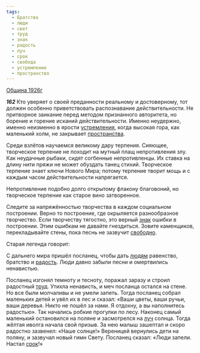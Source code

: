 ```yaml
---
tags:
  - Братство
  - люди
  - свет
  - труд
  - знак
  - радость
  - луч
  - срок
  - свобода
  - устремление
  - пространство
---
```


[Община 1926г](https://127.0.0.1:4002/agni/1926)

___162___
Кто уверяет о своей преданности реальному и достоверному, тот должен особенно приветствовать распознавание действительности. Не притворное заикание перед методом признанного авторитета, но борение и горение исканий действительности. Именно неудержно, именно неизменно в ярости [устремления](../../../tags/#устремление), когда высокая гора, как маленький холм, не закрывает [пространства](../../../tags/#пространство).   

Среди взлётов научаемся великому дару терпения. Сияющее, творческое терпение не походит на мутный плащ непротивления злу. Как неудачные рыбаки, сидят согбенные непротивленцы. Их ставка на длину нити пряжи не может обуздать танец стихий. Творческое терпение знает ключи Нового Мира; потому терпение творит мощь и с каждым часом действительности напрягается.   

Непротивление подобно долго открытому флакону благовоний, но творческое терпение как старое вино затворенное.   

Следите за напряжённостью творчества в каждом социальном построении. Верно то построение, где окрыляется разнообразное творчество. Если творчеству тягостно, это верный [знак](../../../tags/#знак) ошибки в построении. Этим ошибкам не давайте гнездиться. Зовите каменщиков, перекладывайте стены, пока песнь не зазвучит [свободно](../../../tags/#свобода).   

Старая легенда говорит:   

С дальнего мира пришёл посланец, чтобы дать [людям](../../../tags/#люди) равенство, братство и [радость](../../../tags/#радость). Люди давно забыли песни и омертвились ненавистью.   

Посланец изгонял темноту и тесноту, поражал заразу и строил радостный [труд](../../../tags/#труд). Утихла ненависть, и меч посланца остался на стене. Но все были молчаливы и не умели запеть. Тогда посланец собрал маленьких детей и увёл их в лес и сказал: «Ваши цветы, ваши ручьи, ваши деревья. Никто не пошёл за нами. Я отдохну, а вы наполнитесь радостью». Так начались робкие прогулки по лесу. Наконец самый маленький остановился на поляне и засмотрелся на [луч](../../../tags/#луч) солнца. Тогда жёлтая иволга начала свой призыв. За нею малыш зашептал и скоро радостно зазвенел: «Наше солнце!» Вереницей вернулись дети на поляну, и зазвучал новый гимн Свету. Посланец сказал: «Люди запели. Настал [срок](../../../tags/#срок)!»   

